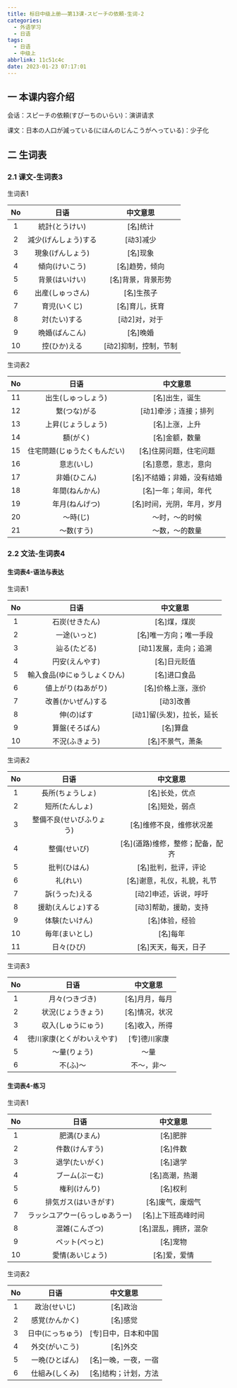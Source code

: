 ```yaml
---
title: 标日中级上册——第13课-スピーチの依頼-生词-2
categories:
  - 外语学习
  - 日语
tags:
  - 日语
  - 中级上
abbrlink: 11c51c4c
date: 2023-01-23 07:17:01
---
```

## 一 本课内容介绍

会话：スピーチの依頼(すぴーちのいらい)：演讲请求

课文：日本の人口が減っている(にほんのじんこうがへっている)：少子化

<!--more-->

## 二 生词表

### 2.1 课文-生词表3

生词表1

|  No  |         日语         |       中文意思        |
| :--: | :------------------: | :-------------------: |
|  1   |    統計(とうけい)    |       [名]统计        |
|  2   | 減少(げんしょう)する |       [动3]减少       |
|  3   |   現象(げんしょう)   |       [名]现象        |
|  4   |    傾向(けいこう)    |    [名]趋势，倾向     |
|  5   |    背景(はいけい)    |  [名]背景，背景形势   |
|  6   |   出産(しゅっさん)   |      [名]生孩子       |
|  7   |     育児(いくじ)     |    [名]育儿，抚育     |
|  8   |     対(たい)する     |     [动2]对，对于     |
|  9   |    晩婚(ばんこん)    |       [名]晚婚        |
|  10  |     控(ひか)える     | [动2]抑制，控制，节制 |

生词表2

|  No  |             日语             |          中文意思          |
| :--: | :--------------------------: | :------------------------: |
|  11  |      出生(しゅっしょう)      |       [名]出生，诞生       |
|  12  |         繋(つな)がる         |   [动1]牵涉；连接；排列    |
|  13  |      上昇(じょうしょう)      |       [名]上涨，上升       |
|  14  |           額(がく)           |       [名]金额，数量       |
|  15  | 住宅問題(じゅうたくもんだい) |   [名]住房问题，住宅问题   |
|  16  |          意志(いし)          |    [名]意愿，意志，意向    |
|  17  |         非婚(ひこん)         | [名]不结婚；非婚，没有结婚 |
|  18  |        年間(ねんかん)        |    [名]一年；年间，年代    |
|  19  |        年月(ねんげつ)        | [名]时间，光阴，年月，岁月 |
|  20  |           〜時(じ)           |       〜时，～的时候       |
|  21  |          〜数(すう)          |       〜数，〜的数量       |

### 2.2 文法-生词表4

#### 生词表4-语法与表达

生词表1

|  No  |             日语             |         中文意思          |
| :--: | :--------------------------: | :-----------------------: |
|  1   |        石炭(せきたん)        |       [名]煤，煤炭        |
|  2   |         一途(いっと)         |  [名]唯一方向；唯一手段   |
|  3   |         辿る(たどる)         |   [动1]发展，走向；追溯   |
|  4   |        円安(えんやす)        |       [名]日元贬值        |
|  5   | 輸入食品(ゆにゅうしょくひん) |       [名]进口食品        |
|  6   |      値上がり(ねあがり)      |    [名]价格上涨，涨价     |
|  7   |      改善(かいぜん)する      |         [动3]改善         |
|  8   |          伸(の)ばす          | [动1]留(头发)，拉长，延长 |
|  9   |        算盤(そろばん)        |         [名]算盘          |
|  10  |        不況(ふきょう)        |     [名]不景气，萧条      |

生词表2

|  No  |           日语           |              中文意思              |
| :--: | :----------------------: | :--------------------------------: |
|  1   |     長所(ちょうしょ)     |           [名]长处，优点           |
|  2   |      短所(たんしょ)      |           [名]短处，弱点           |
|  3   | 整備不良(せいびふりょう) |      [名]维修不良，维修状况差      |
|  4   |       整備(せいび)       | [名]\(道路\)维修，整修；配备，配齐 |
|  5   |       批判(ひはん)       |        [名]批判，批评，评论        |
|  6   |         礼(れい)         |     [名]谢意，礼仪，礼貌，礼节     |
|  7   |      訴(うった)える      |       [动2]申述，诉说，呼吁        |
|  8   |    援助(えんじょ)する    |       [动3]帮助，援助，支持        |
|  9   |      体験(たいけん)      |           [名]体验，经验           |
|  10  |      毎年(まいとし)      |              [名]每年              |
|  11  |        日々(ひび)        |        [名]天天，每天，日子        |

生词表3

|  No  |            日语            |    中文意思    |
| :--: | :------------------------: | :------------: |
|  1   |       月々(つきづき)       | [名]月月，每月 |
|  2   |     状況(じょうきょう)     | [名]情况，状况 |
|  3   |     収入(しゅうにゅう)     | [名]收入，所得 |
|  4   | 徳川家康(とくがわいえやす) |  [专]德川家康  |
|  5   |        〜量(りょう)        |      〜量      |
|  6   |          不(ふ)〜          |   不〜，非〜   |


#### 生词表4-练习

生词表1

|  No  |              日语              |       中文意思       |
| :--: | :----------------------------: | :------------------: |
|  1   |          肥満(ひまん)          |       [名]肥胖       |
|  2   |         件数(けんすう)         |       [名]件数       |
|  3   |         退学(たいがく)         |       [名]退学       |
|  4   |         ブーム(ぶーむ)         |    [名]高潮，热潮    |
|  5   |          権利(けんり)          |       [名]权利       |
|  6   |      排気ガス(はいきがす)      |   [名]废气，废烟气   |
|  7   | ラッシユアウー(らっしゅあうー) |  [名]上下班高峰时间  |
|  8   |         混雑(こんざつ)         | [名]混乱，拥挤，混杂 |
|  9   |         ペット(ぺっと)         |       [名]宠物       |
|  10  |        愛情(あいじょう)        |     [名]爱，爱情     |

生词表2

|  No  |       日语       |       中文意思       |
| :--: | :--------------: | :------------------: |
|  1   |   政治(せいじ)   |       [名]政治       |
|  2   |  感覚(かんかく)  |       [名]感觉       |
|  3   | 日中(にっちゅう) | [专]日中，日本和中国 |
|  4   |  外交(がいこう)  |       [名]外交       |
|  5   |  一晩(ひとばん)  | [名]一晚，一夜，一宿 |
|  6   |  仕組み(しくみ)  | [名]结构；计划，方法 |

